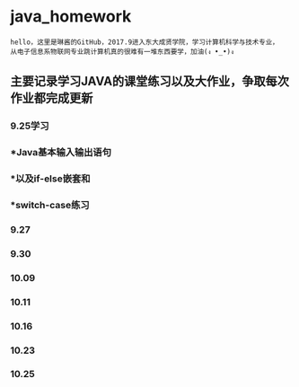 # java_homework
    hello，这里是琳酱的GitHub，2017.9进入东大成贤学院，学习计算机科学与技术专业，
    从电子信息系物联网专业跳计算机真的很难有一堆东西要学，加油(ง •_•)ง

## 主要记录学习JAVA的课堂练习以及大作业，争取每次作业都完成更新

### 9.25学习
### *Java基本输入输出语句
### *以及if-else嵌套和
### *switch-case练习
### 9.27
### 9.30
### 10.09
### 10.11
### 10.16
### 10.23
### 10.25

